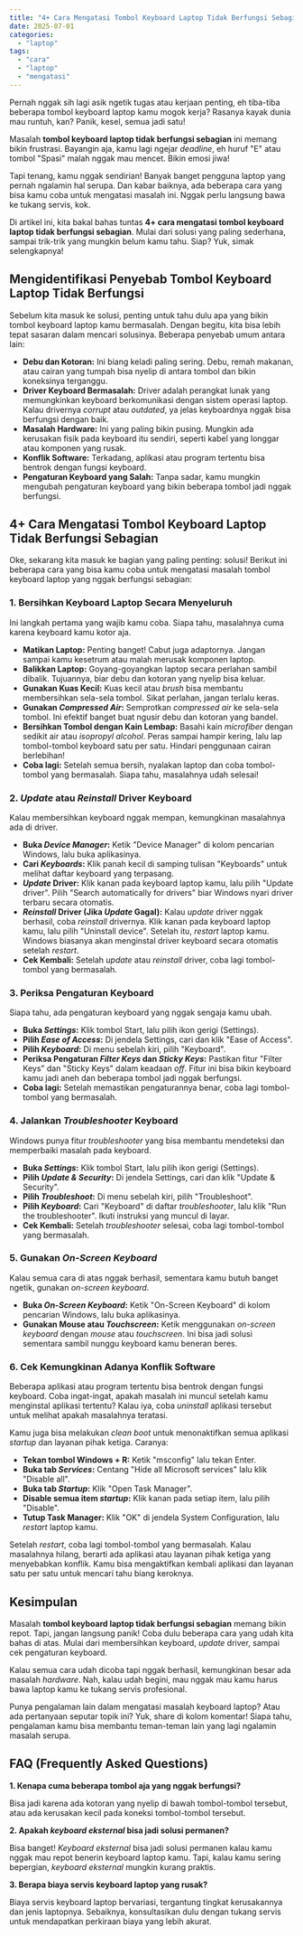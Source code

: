 ```yaml
---
title: "4+ Cara Mengatasi Tombol Keyboard Laptop Tidak Berfungsi Sebagian"
date: 2025-07-01
categories: 
  - "laptop"
tags: 
  - "cara"
  - "laptop"
  - "mengatasi"
---
```


Pernah nggak sih lagi asik ngetik tugas atau kerjaan penting, eh tiba-tiba beberapa tombol keyboard laptop kamu mogok kerja? Rasanya kayak dunia mau runtuh, kan? Panik, kesel, semua jadi satu!

Masalah **tombol keyboard laptop tidak berfungsi sebagian** ini memang bikin frustrasi. Bayangin aja, kamu lagi ngejar _deadline_, eh huruf "E" atau tombol "Spasi" malah nggak mau mencet. Bikin emosi jiwa!

Tapi tenang, kamu nggak sendirian! Banyak banget pengguna laptop yang pernah ngalamin hal serupa. Dan kabar baiknya, ada beberapa cara yang bisa kamu coba untuk mengatasi masalah ini. Nggak perlu langsung bawa ke tukang servis, kok.

Di artikel ini, kita bakal bahas tuntas **4+ cara mengatasi tombol keyboard laptop tidak berfungsi sebagian**. Mulai dari solusi yang paling sederhana, sampai trik-trik yang mungkin belum kamu tahu. Siap? Yuk, simak selengkapnya!

## Mengidentifikasi Penyebab Tombol Keyboard Laptop Tidak Berfungsi

Sebelum kita masuk ke solusi, penting untuk tahu dulu apa yang bikin tombol keyboard laptop kamu bermasalah. Dengan begitu, kita bisa lebih tepat sasaran dalam mencari solusinya. Beberapa penyebab umum antara lain:

- **Debu dan Kotoran:** Ini biang keladi paling sering. Debu, remah makanan, atau cairan yang tumpah bisa nyelip di antara tombol dan bikin koneksinya terganggu.
- **Driver Keyboard Bermasalah:** Driver adalah perangkat lunak yang memungkinkan keyboard berkomunikasi dengan sistem operasi laptop. Kalau drivernya _corrupt_ atau _outdated_, ya jelas keyboardnya nggak bisa berfungsi dengan baik.
- **Masalah Hardware:** Ini yang paling bikin pusing. Mungkin ada kerusakan fisik pada keyboard itu sendiri, seperti kabel yang longgar atau komponen yang rusak.
- **Konflik Software:** Terkadang, aplikasi atau program tertentu bisa bentrok dengan fungsi keyboard.
- **Pengaturan Keyboard yang Salah:** Tanpa sadar, kamu mungkin mengubah pengaturan keyboard yang bikin beberapa tombol jadi nggak berfungsi.

## 4+ Cara Mengatasi Tombol Keyboard Laptop Tidak Berfungsi Sebagian

Oke, sekarang kita masuk ke bagian yang paling penting: solusi! Berikut ini beberapa cara yang bisa kamu coba untuk mengatasi masalah tombol keyboard laptop yang nggak berfungsi sebagian:

### 1\. Bersihkan Keyboard Laptop Secara Menyeluruh

Ini langkah pertama yang wajib kamu coba. Siapa tahu, masalahnya cuma karena keyboard kamu kotor aja.

- **Matikan Laptop:** Penting banget! Cabut juga adaptornya. Jangan sampai kamu kesetrum atau malah merusak komponen laptop.
- **Balikkan Laptop:** Goyang-goyangkan laptop secara perlahan sambil dibalik. Tujuannya, biar debu dan kotoran yang nyelip bisa keluar.
- **Gunakan Kuas Kecil:** Kuas kecil atau _brush_ bisa membantu membersihkan sela-sela tombol. Sikat perlahan, jangan terlalu keras.
- **Gunakan _Compressed Air_:** Semprotkan _compressed air_ ke sela-sela tombol. Ini efektif banget buat ngusir debu dan kotoran yang bandel.
- **Bersihkan Tombol dengan Kain Lembap:** Basahi kain _microfiber_ dengan sedikit air atau _isopropyl alcohol_. Peras sampai hampir kering, lalu lap tombol-tombol keyboard satu per satu. Hindari penggunaan cairan berlebihan!
- **Coba lagi:** Setelah semua bersih, nyalakan laptop dan coba tombol-tombol yang bermasalah. Siapa tahu, masalahnya udah selesai!

### 2\. _Update_ atau _Reinstall_ Driver Keyboard

Kalau membersihkan keyboard nggak mempan, kemungkinan masalahnya ada di driver.

- **Buka _Device Manager_:** Ketik "Device Manager" di kolom pencarian Windows, lalu buka aplikasinya.
- **Cari _Keyboards_:** Klik panah kecil di samping tulisan "Keyboards" untuk melihat daftar keyboard yang terpasang.
- **_Update_ Driver:** Klik kanan pada keyboard laptop kamu, lalu pilih "Update driver". Pilih "Search automatically for drivers" biar Windows nyari driver terbaru secara otomatis.
- **_Reinstall_ Driver (Jika _Update_ Gagal):** Kalau _update_ driver nggak berhasil, coba _reinstall_ drivernya. Klik kanan pada keyboard laptop kamu, lalu pilih "Uninstall device". Setelah itu, _restart_ laptop kamu. Windows biasanya akan menginstal driver keyboard secara otomatis setelah _restart_.
- **Cek Kembali:** Setelah _update_ atau _reinstall_ driver, coba lagi tombol-tombol yang bermasalah.

### 3\. Periksa Pengaturan Keyboard

Siapa tahu, ada pengaturan keyboard yang nggak sengaja kamu ubah.

- **Buka _Settings_:** Klik tombol Start, lalu pilih ikon gerigi (Settings).
- **Pilih _Ease of Access_:** Di jendela Settings, cari dan klik "Ease of Access".
- **Pilih _Keyboard_:** Di menu sebelah kiri, pilih "Keyboard".
- **Periksa Pengaturan _Filter Keys_ dan _Sticky Keys_:** Pastikan fitur "Filter Keys" dan "Sticky Keys" dalam keadaan _off_. Fitur ini bisa bikin keyboard kamu jadi aneh dan beberapa tombol jadi nggak berfungsi.
- **Coba lagi:** Setelah memastikan pengaturannya benar, coba lagi tombol-tombol yang bermasalah.

### 4\. Jalankan _Troubleshooter_ Keyboard

Windows punya fitur _troubleshooter_ yang bisa membantu mendeteksi dan memperbaiki masalah pada keyboard.

- **Buka _Settings_:** Klik tombol Start, lalu pilih ikon gerigi (Settings).
- **Pilih _Update & Security_:** Di jendela Settings, cari dan klik "Update & Security".
- **Pilih _Troubleshoot_:** Di menu sebelah kiri, pilih "Troubleshoot".
- **Pilih _Keyboard_:** Cari "Keyboard" di daftar _troubleshooter_, lalu klik "Run the troubleshooter". Ikuti instruksi yang muncul di layar.
- **Cek Kembali:** Setelah _troubleshooter_ selesai, coba lagi tombol-tombol yang bermasalah.

### 5\. Gunakan _On-Screen Keyboard_

Kalau semua cara di atas nggak berhasil, sementara kamu butuh banget ngetik, gunakan _on-screen keyboard_.

- **Buka _On-Screen Keyboard_:** Ketik "On-Screen Keyboard" di kolom pencarian Windows, lalu buka aplikasinya.
- **Gunakan Mouse atau _Touchscreen_:** Ketik menggunakan _on-screen keyboard_ dengan _mouse_ atau _touchscreen_. Ini bisa jadi solusi sementara sambil nunggu keyboard kamu beneran beres.

### 6\. Cek Kemungkinan Adanya Konflik Software

Beberapa aplikasi atau program tertentu bisa bentrok dengan fungsi keyboard. Coba ingat-ingat, apakah masalah ini muncul setelah kamu menginstal aplikasi tertentu? Kalau iya, coba _uninstall_ aplikasi tersebut untuk melihat apakah masalahnya teratasi.

Kamu juga bisa melakukan _clean boot_ untuk menonaktifkan semua aplikasi _startup_ dan layanan pihak ketiga. Caranya:

- **Tekan tombol Windows + R:** Ketik "msconfig" lalu tekan Enter.
- **Buka tab _Services_:** Centang "Hide all Microsoft services" lalu klik "Disable all".
- **Buka tab _Startup_:** Klik "Open Task Manager".
- **Disable semua item _startup_:** Klik kanan pada setiap item, lalu pilih "Disable".
- **Tutup Task Manager:** Klik "OK" di jendela System Configuration, lalu _restart_ laptop kamu.

Setelah _restart_, coba lagi tombol-tombol yang bermasalah. Kalau masalahnya hilang, berarti ada aplikasi atau layanan pihak ketiga yang menyebabkan konflik. Kamu bisa mengaktifkan kembali aplikasi dan layanan satu per satu untuk mencari tahu biang keroknya.

## Kesimpulan

Masalah **tombol keyboard laptop tidak berfungsi sebagian** memang bikin repot. Tapi, jangan langsung panik! Coba dulu beberapa cara yang udah kita bahas di atas. Mulai dari membersihkan keyboard, _update_ driver, sampai cek pengaturan keyboard.

Kalau semua cara udah dicoba tapi nggak berhasil, kemungkinan besar ada masalah _hardware_. Nah, kalau udah begini, mau nggak mau kamu harus bawa laptop kamu ke tukang servis profesional.

Punya pengalaman lain dalam mengatasi masalah keyboard laptop? Atau ada pertanyaan seputar topik ini? Yuk, share di kolom komentar! Siapa tahu, pengalaman kamu bisa membantu teman-teman lain yang lagi ngalamin masalah serupa.

## FAQ (Frequently Asked Questions)

**1\. Kenapa cuma beberapa tombol aja yang nggak berfungsi?**

Bisa jadi karena ada kotoran yang nyelip di bawah tombol-tombol tersebut, atau ada kerusakan kecil pada koneksi tombol-tombol tersebut.

**2\. Apakah _keyboard eksternal_ bisa jadi solusi permanen?**

Bisa banget! _Keyboard eksternal_ bisa jadi solusi permanen kalau kamu nggak mau repot benerin keyboard laptop kamu. Tapi, kalau kamu sering bepergian, _keyboard eksternal_ mungkin kurang praktis.

**3\. Berapa biaya servis keyboard laptop yang rusak?**

Biaya servis keyboard laptop bervariasi, tergantung tingkat kerusakannya dan jenis laptopnya. Sebaiknya, konsultasikan dulu dengan tukang servis untuk mendapatkan perkiraan biaya yang lebih akurat.
